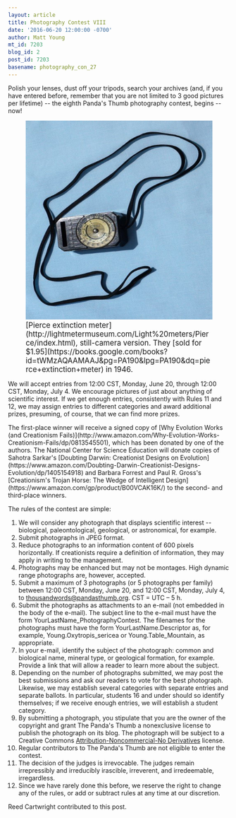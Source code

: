 ```yaml
---
layout: article
title: Photography Contest VIII
date: '2016-06-20 12:00:00 -0700'
author: Matt Young
mt_id: 7203
blog_id: 2
post_id: 7203
basename: photography_con_27
---
```

Polish your lenses, dust off your tripods, search your archives (and, if you have entered before, remember that you are not limited to 3 good pictures per lifetime) -- the eighth Panda's Thumb photography contest, begins -- now!

<figure>
<img src="/uploads/2016/DSC00976_Light_Meter_600.jpg" alt="DSC00976_Light_Meter_600.jpg" width="600" height="450" />
<figcaption markdown="span">
<big>[Pierce extinction meter](http://lightmetermuseum.com/Light%20meters/Pierce/index.html), still-camera version. They [sold for $1.95](https://books.google.com/books?id=tWMzAQAAMAAJ&amp;pg=PA190&amp;lpg=PA190&amp;dq=pierce+extinction+meter) in 1946.</big>

</figcaption>
</figure>


<p>We will accept entries from 12:00 CST, Monday, June 20, through 12:00 CST, Monday, July 4. We encourage pictures of just about anything of scientific interest. If we get enough entries, consistently with Rules 11 and 12, we may assign entries to different categories and award additional prizes, presuming, of course, that we can find more prizes.</p>

<p>The first-place winner will receive a signed copy of [Why Evolution Works (and Creationism Fails)](http://www.amazon.com/Why-Evolution-Works-Creationism-Fails/dp/0813545501), which has been donated by one of the authors. The National Center for Science Education will donate copies of Sahotra Sarkar's [Doubting Darwin: Creationist Designs on Evolution](https://www.amazon.com/Doubting-Darwin-Creationist-Designs-Evolution/dp/1405154918) and Barbara Forrest and Paul R. Gross's [Creationism's Trojan Horse: The Wedge of Intelligent Design](https://www.amazon.com/gp/product/B00VCAK16K/) to the second- and third-place winners.</p>

The rules of the contest are simple:


1. We will consider any photograph that displays scientific interest -- biological, paleontological, geological, or astronomical, for example.
1. Submit photographs in JPEG format. 
1. Reduce photographs to an information content of 600 pixels horizontally. If creationists require a definition of information, they may apply in writing to the management.
1. Photographs may be enhanced but may not be montages. High dynamic range photographs are, however, accepted.
1. Submit a maximum of 3 photographs (or 5 photographs per family) between 12:00 CST, Monday, June 20, and 12:00 CST, Monday, July 4, to thousandwords@pandasthumb.org.  CST&nbsp;=&nbsp;UTC&nbsp;&ndash;&nbsp;5&nbsp;h.
1. Submit the photographs as attachments to an e-mail (not embedded in the body of the e-mail). The subject line to the e-mail must have the form YourLastName_PhotographyContest. The filenames for the photographs must have the form YourLastName.Descriptor as, for example, Young.Oxytropis_sericea or Young.Table_Mountain, as appropriate. 
1. In your e-mail, identify the subject of the photograph: common and biological name, mineral type, or geological formation, for example. Provide a link that will allow a reader to learn more about the subject.
1. Depending on the number of photographs submitted, we may post the best submissions and ask our readers to vote for the best photograph. Likewise, we may establish several categories with separate entries and separate ballots. In particular, students 16 and under should so identify themselves; if we receive enough entries, we will establish a student category.
1. By submitting a photograph, you stipulate that you are the owner of the copyright and grant The Panda's Thumb a nonexclusive license to publish the photograph on its blog. The photograph will be subject to a Creative Commons [ Attribution-Noncommercial-No Derivatives](http://creativecommons.org/licenses/by-nc-nd/2.5/) license. 
1. Regular contributors to The Panda's Thumb are not eligible to enter the contest.
1. The decision of the judges is irrevocable. The judges remain irrepressibly and irreducibly irascible, irreverent, and irredeemable, irregardless.
1. Since we have rarely done this before, we reserve the right to change any of the rules, or add or subtract rules at any time at our discretion.


Reed Cartwright contributed to this post.
